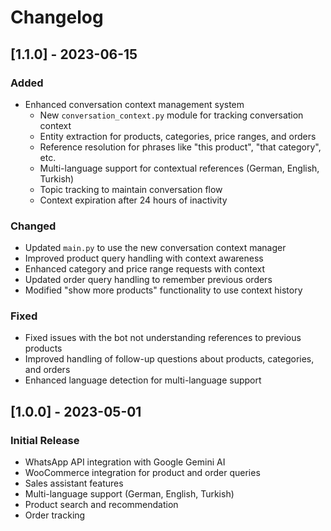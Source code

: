 # Changelog

## [1.1.0] - 2023-06-15

### Added
- Enhanced conversation context management system
  - New `conversation_context.py` module for tracking conversation context
  - Entity extraction for products, categories, price ranges, and orders
  - Reference resolution for phrases like "this product", "that category", etc.
  - Multi-language support for contextual references (German, English, Turkish)
  - Topic tracking to maintain conversation flow
  - Context expiration after 24 hours of inactivity

### Changed
- Updated `main.py` to use the new conversation context manager
- Improved product query handling with context awareness
- Enhanced category and price range requests with context
- Updated order query handling to remember previous orders
- Modified "show more products" functionality to use context history

### Fixed
- Fixed issues with the bot not understanding references to previous products
- Improved handling of follow-up questions about products, categories, and orders
- Enhanced language detection for multi-language support

## [1.0.0] - 2023-05-01

### Initial Release
- WhatsApp API integration with Google Gemini AI
- WooCommerce integration for product and order queries
- Sales assistant features
- Multi-language support (German, English, Turkish)
- Product search and recommendation
- Order tracking 